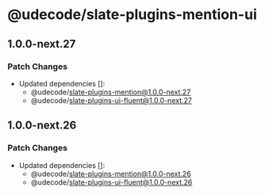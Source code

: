 # @udecode/slate-plugins-mention-ui

## 1.0.0-next.27

### Patch Changes

- Updated dependencies []:
  - @udecode/slate-plugins-mention@1.0.0-next.27
  - @udecode/slate-plugins-ui-fluent@1.0.0-next.27

## 1.0.0-next.26

### Patch Changes

- Updated dependencies []:
  - @udecode/slate-plugins-mention@1.0.0-next.26
  - @udecode/slate-plugins-ui-fluent@1.0.0-next.26
